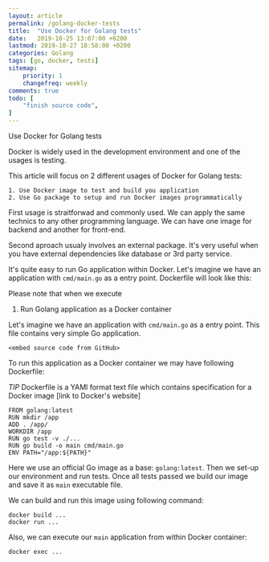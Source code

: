 ```yaml
---
layout: article
permalink: /golang-docker-tests
title:  "Use Docker for Golang tests"
date:   2019-10-25 13:07:00 +0200
lastmod: 2019-10-27 18:58:00 +0200
categories: Golang
tags: [go, docker, tests]
sitemap:
    priority: 1
    changefreq: weekly
comments: true
todo: [
    "finish source code",
]
---
```


Use Docker for Golang tests

Docker is widely used in the development environment and one of the usages is testing.

This article will focus on 2 different usages of Docker for Golang tests:

    1. Use Docker image to test and build you application
    2. Use Go package to setup and run Docker images programmatically

First usage is straitforwad and commonly used. We can apply the same technics to any other programming language. We can have one image for backend and another for front-end.

Second aproach usualy involves an external package. It's very useful when you have external dependencies like database or 3rd party service.

It's quite easy to run Go application within Docker. Let's imagine we have an application with `cmd/main.go` as a entry point. Dockerfile will look like this:

Please note that when we execute

1. Run Golang application as a Docker container

Let's imagine we have an application with `cmd/main.go` as a entry point. This file contains very simple Go application.

```
<embed source code from GitHub>
```

To run this application as a Docker container we may have following Dockerfile:

*TIP* Dockerfile is a YAMl format text file which contains specification for a Docker image [link to Docker's website]

```
FROM golang:latest
RUN mkdir /app
ADD . /app/
WORKDIR /app
RUN go test -v ./...
RUN go build -o main cmd/main.go
ENV PATH="/app:${PATH}"
```

Here we use an official Go image as a base: `golang:latest`. Then we set-up our environment and run tests. Once all tests passed we build our image and save it as `main` executable file.

We can build and run this image using following command:

```
docker build ...
docker run ...
```

Also, we can execute our `main` application from within Docker container:

```
docker exec ...
```
